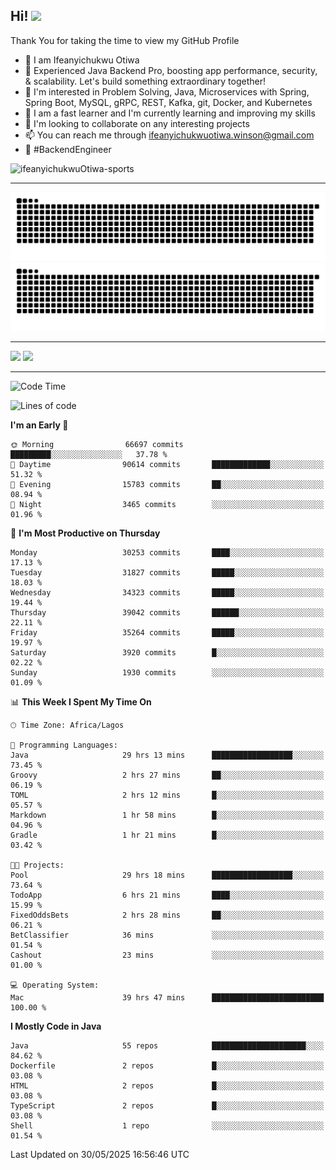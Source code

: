 <!-- BLOG-POST-LIST:START --><!-- BLOG-POST-LIST:END -->

## Hi! <img src="https://media.giphy.com/media/hvRJCLFzcasrR4ia7z/giphy.gif" width="4%"> 

Thank You for taking the time to view my GitHub Profile

- 👋 I am Ifeanyichukwu Otiwa
- 🚀 Experienced Java Backend Pro, boosting app performance, security, & scalability. Let's build something extraordinary together!
- 👀 I'm interested in Problem Solving, Java, Microservices with Spring, Spring Boot, MySQL, gRPC, REST, Kafka, git, Docker, and Kubernetes
- 🌱 I am a fast learner and I'm currently learning and improving my skills
- 💞️ I'm looking to collaborate on any interesting projects
- 📫 You can reach me through ifeanyichukwuotiwa.winson@gmail.com
- 🚀 #BackendEngineer

<p align="left" marginTop="10px"> <img src="https://komarev.com/ghpvc/?username=ifeanyichukwuOtiwa-sports&label=Profile%20views&color=0e75b6&style=for-the-badge" alt="ifeanyichukwuOtiwa-sports" /> </p>

***

<!--🐍📈SNAKEGRAPH / 🌐WEBSITE: https://github.com/Platane/snk -->
![github contribution grid snake animation](https://raw.githubusercontent.com/ifeanyichukwuOtiwa-sports/ifeanyichukwuOtiwa-sports/output/github-contribution-grid-snake-dark.svg#gh-dark-mode-only)![github contribution grid snake animation](https://raw.githubusercontent.com/ifeanyichukwuOtiwa-sports/ifeanyichukwuOtiwa-sports/output/github-contribution-grid-snake.svg#gh-light-mode-only)

***

<p float="left">
  <img float="left" src="https://github-readme-stats.vercel.app/api?username=ifeanyichukwuOtiwa-sports&count_private=true&include_all_commits=true&theme=react&show_icons=true" />
  <img float="right" src="https://github-readme-stats.vercel.app/api/top-langs/?username=ifeanyichukwuOtiwa-sports&layout=compact&show_icons=true&theme=react" /> 
</p>

***



<!--START_SECTION:waka-->
![Code Time](http://img.shields.io/badge/Code%20Time-3%2C761%20hrs%2035%20mins-blue)

![Lines of code](https://img.shields.io/badge/From%20Hello%20World%20I%27ve%20Written-50.4%20million%20lines%20of%20code-blue)

**I'm an Early 🐤** 

```text
🌞 Morning                66697 commits       █████████░░░░░░░░░░░░░░░░   37.78 % 
🌆 Daytime                90614 commits       █████████████░░░░░░░░░░░░   51.32 % 
🌃 Evening                15783 commits       ██░░░░░░░░░░░░░░░░░░░░░░░   08.94 % 
🌙 Night                  3465 commits        ░░░░░░░░░░░░░░░░░░░░░░░░░   01.96 % 
```
📅 **I'm Most Productive on Thursday** 

```text
Monday                   30253 commits       ████░░░░░░░░░░░░░░░░░░░░░   17.13 % 
Tuesday                  31827 commits       █████░░░░░░░░░░░░░░░░░░░░   18.03 % 
Wednesday                34323 commits       █████░░░░░░░░░░░░░░░░░░░░   19.44 % 
Thursday                 39042 commits       ██████░░░░░░░░░░░░░░░░░░░   22.11 % 
Friday                   35264 commits       █████░░░░░░░░░░░░░░░░░░░░   19.97 % 
Saturday                 3920 commits        █░░░░░░░░░░░░░░░░░░░░░░░░   02.22 % 
Sunday                   1930 commits        ░░░░░░░░░░░░░░░░░░░░░░░░░   01.09 % 
```


📊 **This Week I Spent My Time On** 

```text
🕑︎ Time Zone: Africa/Lagos

💬 Programming Languages: 
Java                     29 hrs 13 mins      ██████████████████░░░░░░░   73.45 % 
Groovy                   2 hrs 27 mins       ██░░░░░░░░░░░░░░░░░░░░░░░   06.19 % 
TOML                     2 hrs 12 mins       █░░░░░░░░░░░░░░░░░░░░░░░░   05.57 % 
Markdown                 1 hr 58 mins        █░░░░░░░░░░░░░░░░░░░░░░░░   04.96 % 
Gradle                   1 hr 21 mins        █░░░░░░░░░░░░░░░░░░░░░░░░   03.42 % 

🐱‍💻 Projects: 
Pool                     29 hrs 18 mins      ██████████████████░░░░░░░   73.64 % 
TodoApp                  6 hrs 21 mins       ████░░░░░░░░░░░░░░░░░░░░░   15.99 % 
FixedOddsBets            2 hrs 28 mins       ██░░░░░░░░░░░░░░░░░░░░░░░   06.21 % 
BetClassifier            36 mins             ░░░░░░░░░░░░░░░░░░░░░░░░░   01.54 % 
Cashout                  23 mins             ░░░░░░░░░░░░░░░░░░░░░░░░░   01.00 % 

💻 Operating System: 
Mac                      39 hrs 47 mins      █████████████████████████   100.00 % 
```

**I Mostly Code in Java** 

```text
Java                     55 repos            █████████████████████░░░░   84.62 % 
Dockerfile               2 repos             █░░░░░░░░░░░░░░░░░░░░░░░░   03.08 % 
HTML                     2 repos             █░░░░░░░░░░░░░░░░░░░░░░░░   03.08 % 
TypeScript               2 repos             █░░░░░░░░░░░░░░░░░░░░░░░░   03.08 % 
Shell                    1 repo              ░░░░░░░░░░░░░░░░░░░░░░░░░   01.54 % 
```




 Last Updated on 30/05/2025 16:56:46 UTC
<!--END_SECTION:waka-->

<!--
<p align="center">
![trophy](https://github-profile-trophy.vercel.app/?username=ifeanyichukwuOtiwa-sports&theme=onedark) (https://github.com/ryo-ma/github-profile-trophy)
</p>
-->

<!---
ifeanyi-otiwa/ifeanyi-otiwa is a ✨ special ✨ repository because its `README.md` (this file) appears on your GitHub profile.
You can click the Preview link to take a look at your changes.
--->
